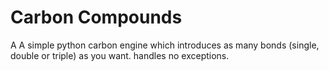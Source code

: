 # Carbon Compounds
A 
A simple python carbon engine which introduces as many bonds (single, double or triple) as you want. handles no exceptions.
